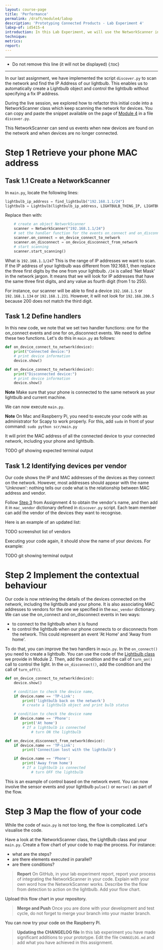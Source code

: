 ```yaml
---
layout: course-page
title: 'Performance'
permalink: /draft/module4/labxp
description: 'Prototyping Connected Products - Lab Experiment 4'
labxp-of: id5415-4
introduction: In this Lab Experiment, we will use the NetworkScanner introduced in the live session to detect smartphone on the network. It will provide an indicator 'at home' and 'away from home' that we will use to control the light.
technique:
metrics:
report:
---
```


---

- Do not remove this line (it will not be displayed)
{:toc}

---

In our last assignment, we have implemented the script `discover.py` to scan the network and find the IP Address of our lightbulb. This enables us to automatically create a Lightbulb object and control the lightbulb without specifying a fix IP address.

During the live session, we explored how to refactor this initial code into a NetworkScanner class which keep scanning the network for devices. You can copy and paste the snippet available on the page of [Module 4](https://id5415.datacentricdesign.org/module4/) in a file `discover.py`.

This NetworkScanner can send us events when new devices are found on the network and when devices are no longer connected.

# Step 1 Retrieve your phone MAC address

## Task 1.1 Create a NetworkScanner

In `main.py`, locate the following lines:

```python
lightbulb_ip_address = find_lightbulb("192.168.1.1/24")
lightbulb = Lightbulb(lightbulb_ip_address, LIGHTBULB_THING_IP, LIGHTBULB_PRIVATE_KEY_PATH)
```

Replace then with:

```python
	# create an object NetworkScanner
    scanner = NetworkScanner("192.168.1.1/24")
	# set the handler function for the events on_connect and on_disconnect
    scanner.on_connect = on_device_connect_to_network
    scanner.on_disconnect = on_device_disconnect_from_network
	# start scanning
    scanner.start_scanning()
```

What is `192.168.1.1/24`? This is the range of IP addresses we want to scan. If the IP address of your lightbulb was different from 192.168.1, then replace the three first digits by the one from your lightbulb. `/24` is called 'Net Mask' in the network jargon. It means that we will look for IP addresses that have the same three first digits, and any value as fourth digit (from 1 to 255).

For instance, our scanner will be able to find a device `192.168.1.5` or `192.168.1.134` or `192.168.1.231`. However, it will not look for `192.168.200.5` because 200 does not match the third digit.

## Task 1.2 Define handlers

In this new code, we note that we set two handler functions: one for the on_connect events and one for on_disconnect events. We need to define these two functions. Let's do this in `main.py` as follows:

```python
def on_device_connect_to_network(device):
	print("Connected device:")
	# print device information
	device.show()

def on_device_connect_to_network(device):
	print("Disconnected device:")
	# print device information
	device.show()
```

**Note** Make sure that your phone is connected to the same network as your lightbulb and current machine.

We can now execute `main.py`.

**Note** On Mac and Raspberry Pi, you need to execute your code with as administrator for Scapy to work properly. For this, add `sudo` in front of your command: `sudo python scr/main.py`

It will print the MAC address of all the connected device to your connected network, including your phone and lightbulb.

TODO gif showing expected terminal output

## Task 1.2 Identifying devices per vendor

Our code shows the IP and MAC addresses of the devices as they connect on the network. However, most addresses should appear with the name 'Unknown': nothing tells our code what is the relationship between MAC address and vendor. 

Follow [Step 3](https://id5415.datacentricdesign.org/module4/assignment#step-3-associate-mac-addresses-to-vendors) from Assignment 4 to obtain the vendor's name, and then add it in `mac_vendor` dictionary defined in `discover.py` script. Each team member can add the vendor of the devices they want to recognise.

Here is an example of an updated list:

TODO screenshot list of vendors

Executing your code again, it should show the name of your devices. For example:

TODO git showing terminal output


# Step 2 Implement the contextual behaviour

Our code is now retrieving the details of the devices connected on the network, including the lightbulb and your phone. It is also associating MAC addresses to vendors for the one we specified in the `mac_vendor` dictionary. We can use the on_connect and on_disconnect events in two ways:
* to connect to the lightbulb when it is found
* to control the lightbulb when our phone connects to or disconnects from the network. This could represent an event 'At Home' and 'Away from home'.

To do that, you can improve the two handlers in `main.py`. In the `on_connect()` you need to create a lightbulb. You can use the code of the [Lightbulb class](https://id5415.datacentricdesign.org/module2/) we provide in Module 2. Then, add the condition and the call of `turn_on()` call to control the light. In the `on_disconnect()`, add the condition and the call of `turn_off()`.

```python
def on_device_connect_to_network(device):
    device.show()

    # condition to check the device name,
    if device.name == 'TP-Link':
        print('lightbulb back on the network')
        # create a lightbulb object and print bulb status

    # condition to check the device name
    if device.name == 'Phone':
        print('At home')
		# If a lightbulb is connected
        	# turn ON the lightbulb

def on_device_disconnect_from_network(device):
    if device.name == 'TP-Link':
        print('Connection lost with the lightbulb')

    if device.name == 'Phone':
        print('Away from home')
		# If a lightbulb is connected
        	# turn OFF the lightbulb
```

This is an example of control based on the network event. You can now involve the sensor events and your lightbulb `pulse()` or `morse()` as part of the flow.

# Step 3 Map the flow of your code

While the code of `main.py` is not too long, the flow is complicated. Let's visualise the code.

Have a look at the NetworkScanner class, the LightBulb class and your `main.py`. Create a flow chart of your code to map the process. For instance:
* what are the steps?
* are there elements executed in parallel? 
* are there conditions?

> **Report** On GitHub, in your lab experiment report, report your process of integrating the NetworkScanner in your code. Explain with your own word how the NetworkScanner works. Describe the the flow from detection to action on the lightbulb. Add your flow chart.

Upload this flow chart in your repository.

> **Merge and Push** Once you are done with your development and test cycle, do not forget to merge your branch into your master branch.

You can now try your code on the Raspberry Pi.

> **Updating the CHANGELOG file** In this lab experiment you have made significant additions to your prototype. Edit the file `CHANGELOG.md` and add what you have achieved in this assignment.